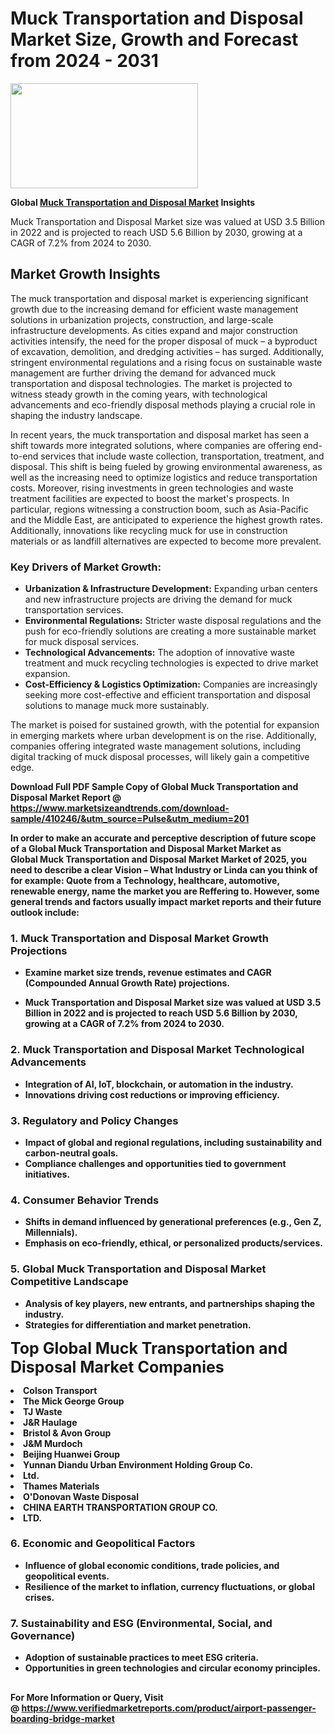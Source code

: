 <H1>Muck Transportation and Disposal Market Size, Growth and Forecast from 2024 - 2031</H1><img class="aligncenter size-medium wp-image-584254" src="https://thirdeyenews.in/wp-content/uploads/2024/09/Global-Market-Research-300x168.jpeg" alt="" width="300" height="168" /><p><strong>Global&nbsp;<a href="https://www.marketsizeandtrends.com/download-sample/410246/&amp;utm_source=Pulse&amp;utm_medium=201">Muck Transportation and Disposal Market</a> Insights</strong></p><p>Muck Transportation and Disposal Market size was valued at USD 3.5 Billion in 2022 and is projected to reach USD 5.6 Billion by 2030, growing at a CAGR of 7.2% from 2024 to 2030.</p><p><h2>Market Growth Insights</h2> <p>The muck transportation and disposal market is experiencing significant growth due to the increasing demand for efficient waste management solutions in urbanization projects, construction, and large-scale infrastructure developments. As cities expand and major construction activities intensify, the need for the proper disposal of muck – a byproduct of excavation, demolition, and dredging activities – has surged. Additionally, stringent environmental regulations and a rising focus on sustainable waste management are further driving the demand for advanced muck transportation and disposal technologies. The market is projected to witness steady growth in the coming years, with technological advancements and eco-friendly disposal methods playing a crucial role in shaping the industry landscape.</p> <p><strong></strong></p> <p>In recent years, the muck transportation and disposal market has seen a shift towards more integrated solutions, where companies are offering end-to-end services that include waste collection, transportation, treatment, and disposal. This shift is being fueled by growing environmental awareness, as well as the increasing need to optimize logistics and reduce transportation costs. Moreover, rising investments in green technologies and waste treatment facilities are expected to boost the market's prospects. In particular, regions witnessing a construction boom, such as Asia-Pacific and the Middle East, are anticipated to experience the highest growth rates. Additionally, innovations like recycling muck for use in construction materials or as landfill alternatives are expected to become more prevalent. <h3>Key Drivers of Market Growth:</h3> <ul> <li><strong>Urbanization & Infrastructure Development:</strong> Expanding urban centers and new infrastructure projects are driving the demand for muck transportation services.</li> <li><strong>Environmental Regulations:</strong> Stricter waste disposal regulations and the push for eco-friendly solutions are creating a more sustainable market for muck disposal services.</li> <li><strong>Technological Advancements:</strong> The adoption of innovative waste treatment and muck recycling technologies is expected to drive market expansion.</li> <li><strong>Cost-Efficiency & Logistics Optimization:</strong> Companies are increasingly seeking more cost-effective and efficient transportation and disposal solutions to manage muck more sustainably.</li> </ul> <p>The market is poised for sustained growth, with the potential for expansion in emerging markets where urban development is on the rise. Additionally, companies offering integrated waste management solutions, including digital tracking of muck disposal processes, will likely gain a competitive edge.</p> <p><strong></p><p><span class=""><strong>Download Full PDF Sample Copy of Global Muck Transportation and Disposal Market Report</strong> @ <a href="https://www.marketsizeandtrends.com/download-sample/410246/&amp;utm_source=Pulse&amp;utm_medium=201" target="_blank">https://www.marketsizeandtrends.com/download-sample/410246/&amp;utm_source=Pulse&amp;utm_medium=201</a></span></p><p>In order to make an accurate and perceptive description of future scope of a Global&nbsp;Muck Transportation and Disposal Market Market as Global&nbsp;Muck Transportation and Disposal Market Market of 2025, you need to describe a clear Vision &ndash; What Industry or Linda can you think of for example: Quote from a Technology, healthcare, automotive, renewable energy, name the market you are Reffering to. However, some general trends and factors usually impact market reports and their future outlook include:</p><h3>1.&nbsp;<strong>Muck Transportation and Disposal Market Growth Projections</strong></h3><ul><li>Examine market size trends, revenue estimates and CAGR (Compounded Annual Growth Rate) projections.</li><li><p>Muck Transportation and Disposal Market size was valued at USD 3.5 Billion in 2022 and is projected to reach USD 5.6 Billion by 2030, growing at a CAGR of 7.2% from 2024 to 2030.</p></li></ul><h3>2.&nbsp;<strong>Muck Transportation and Disposal Market Technological Advancements</strong></h3><ul><li>Integration of AI, IoT, blockchain, or automation in the industry.</li><li>Innovations driving cost reductions or improving efficiency.</li></ul><h3>3.&nbsp;<strong>Regulatory and Policy Changes</strong></h3><ul><li>Impact of global and regional regulations, including sustainability and carbon-neutral goals.</li><li>Compliance challenges and opportunities tied to government initiatives.</li></ul><h3>4.&nbsp;<strong>Consumer Behavior Trends</strong></h3><ul><li>Shifts in demand influenced by generational preferences (e.g., Gen Z, Millennials).</li><li>Emphasis on eco-friendly, ethical, or personalized products/services.</li></ul><h3>5.&nbsp;<strong>Global Muck Transportation and Disposal Market Competitive Landscape</strong></h3><ul><li>Analysis of key players, new entrants, and partnerships shaping the industry.</li><li>Strategies for differentiation and market penetration.</li></ul><p data-pm-slice="1 1 []"><span style="color: inherit; font-family: inherit; font-size: 25px;">Top Global Muck Transportation and Disposal Market Companies</span></p><div class="" data-test-id=""><p><li>Colson Transport</li><li> The Mick George Group</li><li> TJ Waste</li><li> J&R Haulage</li><li> Bristol & Avon Group</li><li> J&M Murdoch</li><li> Beijing Huanwei Group</li><li> Yunnan Diandu Urban Environment Holding Group Co.</li><li> Ltd.</li><li> Thames Materials</li><li> O'Donovan Waste Disposal</li><li> CHINA EARTH TRANSPORTATION GROUP CO.</li><li>LTD.</li></p></div><h3>6.&nbsp;<strong>Economic and Geopolitical Factors</strong></h3><ul><li>Influence of global economic conditions, trade policies, and geopolitical events.</li><li>Resilience of the market to inflation, currency fluctuations, or global crises.</li></ul><h3>7.&nbsp;<strong>Sustainability and ESG (Environmental, Social, and Governance)</strong></h3><ul><li>Adoption of sustainable practices to meet ESG criteria.</li><li>Opportunities in green technologies and circular economy principles.</li></ul><h2><strong style="font-size: 14px;">For More Information or Query, Visit @&nbsp;</strong><a style="background-color: #ffffff; font-size: 14px;" href="https://www.marketsizeandtrends.com/report/muck-transportation-and-disposal-market/" target="_blank">https://www.verifiedmarketreports.com/product/airport-passenger-boarding-bridge-market</a></h2>
